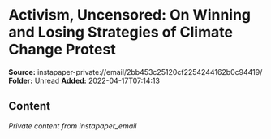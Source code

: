 # Activism, Uncensored: On Winning and Losing Strategies of Climate Change Protest

**Source:** instapaper-private://email/2bb453c25120cf2254244162b0c94419/
**Folder:** Unread
**Added:** 2022-04-17T07:14:13




## Content
*Private content from instapaper_email*
